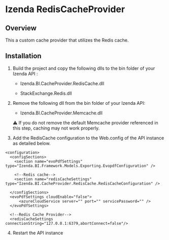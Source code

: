 # Izenda RedisCacheProvider

## Overview
This a custom cache provider that utilizes the Redis cache.  

## Installation

1. Build the project and copy the following dlls to the bin folder of your Izenda API :

   * Izenda.BI.CacheProvider.RedisCache.dll
  
   * StackExchange.Redis.dll
   
   
   
2. Remove the following dll from the bin folder of your Izenda API:
   
   * Izenda.BI.CacheProvider.Memcache.dll

   :warning: If you do not remove the default Memcache provider referenced in this step, caching may not work properly.



3. Add the RedisCache configuration to the Web.config of the API instance as detailed below.
```
<configuration>
  <configSections>
    <section name="evoPdfSettings" type="Izenda.BI.Framework.Models.Exporting.EvopdfConfiguration" />
    
    <!--Redis cache-->
    <section name="redisCacheSettings" type="Izenda.BI.CacheProvider.RedisCache.RedisCacheConfiguration" />
     
  </configSections>
  <evoPdfSettings cloudEnable="false">
      <azureCloudService server="" port="" servicePassword="" />
  </evoPdfSettings>

  <!--Redis Cache Provider-->
  <redisCacheSettings connectionString="127.0.0.1:6379,abortConnect=false"/> 
```
4. Restart the API instance
